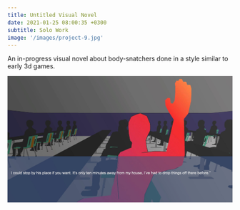 ```yaml
---
title: Untitled Visual Novel
date: 2021-01-25 08:00:35 +0300
subtitle: Solo Work
image: '/images/project-9.jpg'
---
```


An in-progress visual novel about body-snatchers done in a style similar to early 3d games.

<div class="gallery-box">
  <div class="gallery">
    <img src="/images/project-9.jpg" alt="Project">
  </div>
</div>
